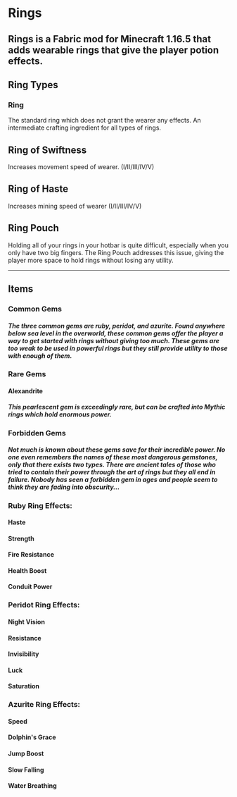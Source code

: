 # Rings
Rings is a Fabric mod for Minecraft 1.16.5 that adds wearable rings that give the player potion effects.
---
## Ring Types
### Ring
The standard ring which does not grant the wearer any effects. An intermediate crafting ingredient for all types of rings.

## Ring of Swiftness
Increases movement speed of wearer.
(I/II/III/IV/V)

## Ring of Haste
Increases mining speed of wearer
(I/II/III/IV/V)

## Ring Pouch
Holding all of your rings in your hotbar is quite difficult, especially when you only have two big fingers. The Ring Pouch addresses this issue, giving the player more space to hold rings without losing any utility.

***

## Items
### Common Gems
##### The three common gems are ruby, peridot, and azurite. Found anywhere below sea level in the overworld, these common gems offer the player a way to get started with rings without giving too much. These gems are too weak to be used in powerful rings but they still provide utility to those with enough of them.

### Rare Gems
#### Alexandrite
##### This pearlescent gem is exceedingly rare, but can be crafted into Mythic rings which hold enormous power.

### Forbidden Gems
##### Not much is known about these gems save for their incredible power. No one even remembers the names of these most dangerous gemstones, only that there exists two types. There are ancient tales of those who tried to contain their power through the art of rings but they all end in failure. Nobody has seen a forbidden gem in ages and people seem to think they are fading into obscurity...


### Ruby Ring Effects:
#### Haste
#### Strength
#### Fire Resistance
#### Health Boost
#### Conduit Power

### Peridot Ring Effects:
#### Night Vision
#### Resistance
#### Invisibility
#### Luck
#### Saturation

### Azurite Ring Effects:
#### Speed
#### Dolphin's Grace
#### Jump Boost
#### Slow Falling
#### Water Breathing
























